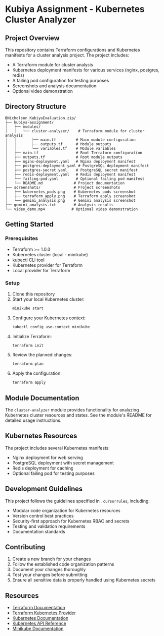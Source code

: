 # Kubiya Assignment - Kubernetes Cluster Analyzer

## Project Overview
This repository contains Terraform configurations and Kubernetes manifests for a cluster analysis project. The project includes:
- A Terraform module for cluster analysis
- Kubernetes deployment manifests for various services (nginx, postgres, redis)
- A failing pod configuration for testing purposes
- Screenshots and analysis documentation
- Optional video demonstration

## Directory Structure
```
BNicholson_KubiyaEvaluation.zip/
├── kubiya-assignment/
│   ├── modules/
│   │   └── cluster-analyzer/    # Terraform module for cluster analysis
│   │       ├── main.tf         # Main module configuration
│   │       ├── outputs.tf      # Module outputs
│   │       └── variables.tf    # Module variables
│   ├── main.tf                 # Root Terraform configuration
│   ├── outputs.tf              # Root module outputs
│   ├── nginx-deployment.yaml   # Nginx deployment manifest
│   ├── postgres-deployment.yaml # PostgreSQL deployment manifest
│   ├── postgres-secret.yaml    # PostgreSQL secret manifest
│   ├── redis-deployment.yaml   # Redis deployment manifest
│   └── failing-pod.yaml        # Optional failing pod manifest
│   └── README.md              # Project documentation
├── screenshots/               # Project screenshots
│   ├── kubernetes_pods.png    # Kubernetes pods screenshot
│   ├── terraform_apply.png    # Terraform apply screenshot
│   └── gemini_analysis.png    # Gemini analysis screenshot
├── gemini_analysis.txt        # Analysis results
└── video_demo.mp4            # Optional video demonstration
```

## Getting Started

### Prerequisites
- Terraform >= 1.0.0
- Kubernetes cluster (local - minikube)
- kubectl CLI tool
- Kubernetes provider for Terraform
- Local provider for Terraform

### Setup
1. Clone this repository
2. Start your local Kubernetes cluster:
   ```bash
   minikube start
   ```
3. Configure your Kubernetes context:
   ```bash
   kubectl config use-context minikube
   ```
4. Initialize Terraform:
   ```bash
   terraform init
   ```
5. Review the planned changes:
   ```bash
   terraform plan
   ```
6. Apply the configuration:
   ```bash
   terraform apply
   ```

## Module Documentation
The `cluster-analyzer` module provides functionality for analyzing Kubernetes cluster resources and states. See the module's README for detailed usage instructions.

## Kubernetes Resources
The project includes several Kubernetes manifests:
- Nginx deployment for web serving
- PostgreSQL deployment with secret management
- Redis deployment for caching
- Optional failing pod for testing purposes

## Development Guidelines
This project follows the guidelines specified in `.cursorrules`, including:
- Modular code organization for Kubernetes resources
- Version control best practices
- Security-first approach for Kubernetes RBAC and secrets
- Testing and validation requirements
- Documentation standards

## Contributing
1. Create a new branch for your changes
2. Follow the established code organization patterns
3. Document your changes thoroughly
4. Test your changes before submitting
5. Ensure all sensitive data is properly handled using Kubernetes secrets

## Resources
- [Terraform Documentation](https://www.terraform.io/docs)
- [Terraform Kubernetes Provider](https://registry.terraform.io/providers/hashicorp/kubernetes/latest/docs)
- [Kubernetes Documentation](https://kubernetes.io/docs/home/)
- [Kubernetes API Reference](https://kubernetes.io/docs/reference/kubernetes-api/)
- [Minikube Documentation](https://minikube.sigs.k8s.io/docs/) 